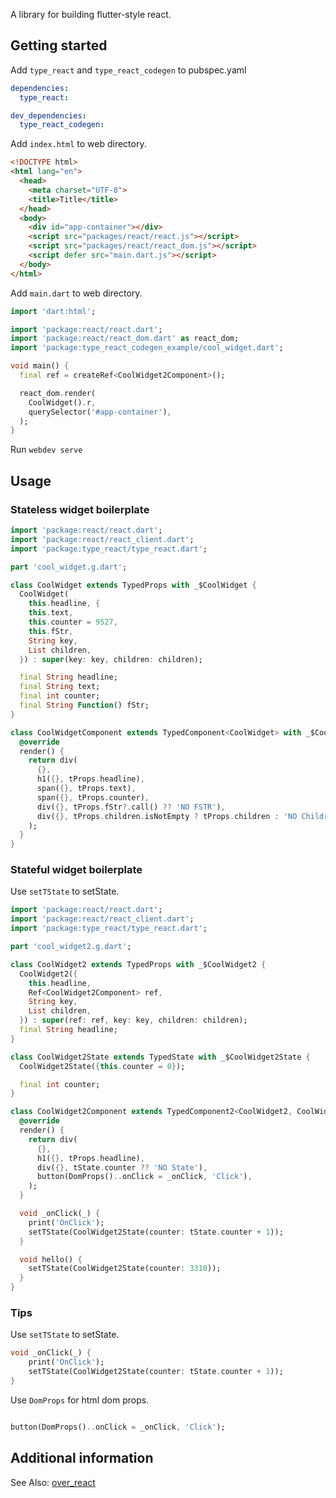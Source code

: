 A library for building flutter-style react.

## Getting started

Add `type_react` and `type_react_codegen` to pubspec.yaml

```yaml
dependencies:
  type_react:

dev_dependencies:
  type_react_codegen:
```

Add `index.html` to web directory.

```html
<!DOCTYPE html>
<html lang="en">
  <head>
    <meta charset="UTF-8">
    <title>Title</title>
  </head>
  <body>
    <div id="app-container"></div>
    <script src="packages/react/react.js"></script>
    <script src="packages/react/react_dom.js"></script>
    <script defer src="main.dart.js"></script>
  </body>
</html>
```

Add `main.dart` to web directory.

```dart
import 'dart:html';

import 'package:react/react.dart';
import 'package:react/react_dom.dart' as react_dom;
import 'package:type_react_codegen_example/cool_widget.dart';

void main() {
  final ref = createRef<CoolWidget2Component>();

  react_dom.render(
    CoolWidget().r,
    querySelector('#app-container'),
  );
}

```

Run `webdev serve`



## Usage

### Stateless widget boilerplate


```dart
import 'package:react/react.dart';
import 'package:react/react_client.dart';
import 'package:type_react/type_react.dart';

part 'cool_widget.g.dart';

class CoolWidget extends TypedProps with _$CoolWidget {
  CoolWidget(
    this.headline, {
    this.text,
    this.counter = 9527,
    this.fStr,
    String key,
    List children,
  }) : super(key: key, children: children);

  final String headline;
  final String text;
  final int counter;
  final String Function() fStr;
}

class CoolWidgetComponent extends TypedComponent<CoolWidget> with _$CoolWidgetComponent {
  @override
  render() {
    return div(
      {},
      h1({}, tProps.headline),
      span({}, tProps.text),
      span({}, tProps.counter),
      div({}, tProps.fStr?.call() ?? 'NO FSTR'),
      div({}, tProps.children.isNotEmpty ? tProps.children : 'NO Children'),
    );
  }
}

```

### Stateful widget boilerplate

Use `setTState` to setState.

```dart
import 'package:react/react.dart';
import 'package:react/react_client.dart';
import 'package:type_react/type_react.dart';

part 'cool_widget2.g.dart';

class CoolWidget2 extends TypedProps with _$CoolWidget2 {
  CoolWidget2({
    this.headline,
    Ref<CoolWidget2Component> ref,
    String key,
    List children,
  }) : super(ref: ref, key: key, children: children);
  final String headline;
}

class CoolWidget2State extends TypedState with _$CoolWidget2State {
  CoolWidget2State({this.counter = 0});

  final int counter;
}

class CoolWidget2Component extends TypedComponent2<CoolWidget2, CoolWidget2State> with _$CoolWidget2Component {
  @override
  render() {
    return div(
      {},
      h1({}, tProps.headline),
      div({}, tState.counter ?? 'NO State'),
      button(DomProps()..onClick = _onClick, 'Click'),
    );
  }

  void _onClick(_) {
    print('OnClick');
    setTState(CoolWidget2State(counter: tState.counter + 1));
  }

  void hello() {
    setTState(CoolWidget2State(counter: 3310));
  }
}

```

### Tips

Use `setTState` to setState.

```dart
void _onClick(_) {
    print('OnClick');
    setTState(CoolWidget2State(counter: tState.counter + 1));
}
```

Use `DomProps` for html dom props.

```dart

button(DomProps()..onClick = _onClick, 'Click');

```


## Additional information

See Also: [over_react](https://pub.dev/packages/over_react)
